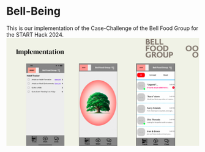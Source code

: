# Bell-Being
This is our implementation of the Case-Challenge of the Bell Food Group for the START Hack 2024.
![alt text](assets/implementation.png)
